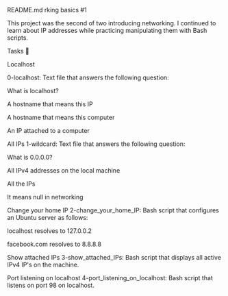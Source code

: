 README.md
rking basics #1

This project was the second of two introducing networking. I continued to learn about IP addresses while practicing manipulating them with Bash scripts.

Tasks 📃

Localhost

0-localhost: Text file that answers the following question:

What is localhost?

A hostname that means this IP

A hostname that means this computer

An IP attached to a computer

All IPs
1-wildcard: Text file that answers the following question:

What is 0.0.0.0?

All IPv4 addresses on the local machine

All the IPs

It means null in networking

Change your home IP
2-change_your_home_IP: Bash script that configures an Ubuntu server as follows:

localhost resolves to 127.0.0.2

facebook.com resolves to 8.8.8.8

Show attached IPs
3-show_attached_IPs: Bash script that displays all active IPv4 IP's on the machine.

Port listening on localhost
4-port_listening_on_localhost: Bash script that listens on port 98 on localhost.
